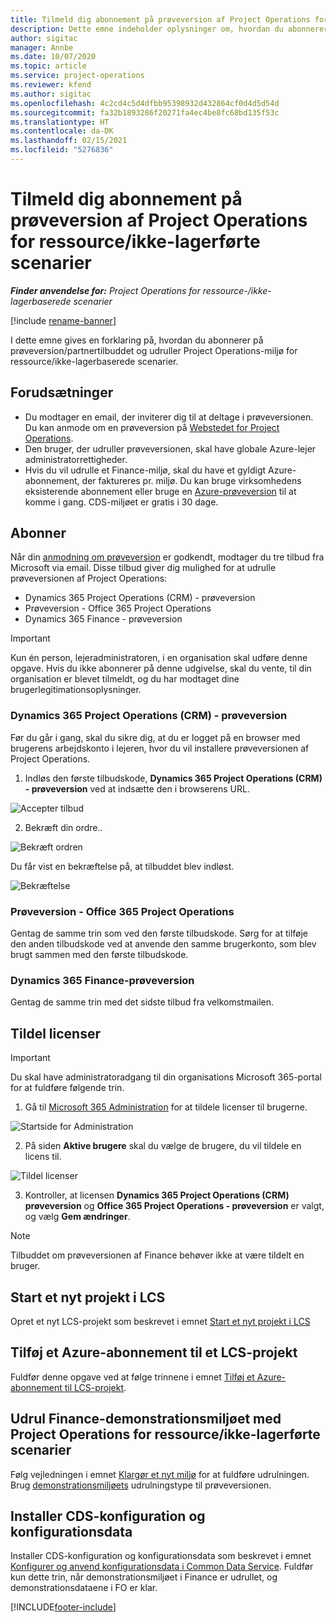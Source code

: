 ```yaml
---
title: Tilmeld dig abonnement på prøveversion af Project Operations for ressource/ikke-lagerførte scenarier
description: Dette emne indeholder oplysninger om, hvordan du abonnerer på og udruller Project Operations for ressource-/ikke-lagerbaserede scenarier.
author: sigitac
manager: Annbe
ms.date: 10/07/2020
ms.topic: article
ms.service: project-operations
ms.reviewer: kfend
ms.author: sigitac
ms.openlocfilehash: 4c2cd4c5d4dfbb95398932d432864cf0d4d5d54d
ms.sourcegitcommit: fa32b1893286f20271fa4ec4be8fc68bd135f53c
ms.translationtype: HT
ms.contentlocale: da-DK
ms.lasthandoff: 02/15/2021
ms.locfileid: "5276836"
---
```

# <a name="sign-up-for-project-operations-preview-subscriptions-for-resource-non-stocked-scenarios"></a>Tilmeld dig abonnement på prøveversion af Project Operations for ressource/ikke-lagerførte scenarier

_**Finder anvendelse for:** Project Operations for ressource-/ikke-lagerbaserede scenarier_

[!include [rename-banner](~/includes/cc-data-platform-banner.md)]

I dette emne gives en forklaring på, hvordan du abonnerer på prøveversion/partnertilbuddet og udruller Project Operations-miljø for ressource/ikke-lagerbaserede scenarier.

## <a name="prerequisites"></a>Forudsætninger

- Du modtager en email, der inviterer dig til at deltage i prøveversionen. Du kan anmode om en prøveversion på [Webstedet for Project Operations](https://dynamics.microsoft.com/en-us/project-operations/overview/).
- Den bruger, der udruller prøveversionen, skal have globale Azure-lejer administratorrettigheder.
- Hvis du vil udrulle et Finance-miljø, skal du have et gyldigt Azure-abonnement, der faktureres pr. miljø. Du kan bruge virksomhedens eksisterende abonnement eller bruge en [Azure-prøveversion](https://azure.microsoft.com/en-us/free/) til at komme i gang. CDS-miljøet er gratis i 30 dage.

## <a name="subscribe"></a>Abonner

Når din [anmodning om prøveversion](https://forms.office.com/FormsPro/Pages/ResponsePage.aspx?id=v4j5cvGGr0GRqy180BHbR56j8lZs0FdAvwT75_WNFyxUMkRDV1NYQU5TNjE2VjhKOVBUNVg2R0s1NC4u) er godkendt, modtager du tre tilbud fra Microsoft via email. Disse tilbud giver dig mulighed for at udrulle prøveversionen af Project Operations:

- Dynamics 365 Project Operations (CRM) - prøveversion
- Prøveversion - Office 365 Project Operations
- Dynamics 365 Finance - prøveversion

> [!IMPORTANT]
> Kun én person, lejeradministratoren, i en organisation skal udføre denne opgave. Hvis du ikke abonnerer på denne udgivelse, skal du vente, til din organisation er blevet tilmeldt, og du har modtaget dine brugerlegitimationsoplysninger.

### <a name="dynamics-365-project-operations-crm---preview-trial"></a>Dynamics 365 Project Operations (CRM) - prøveversion 

Før du går i gang, skal du sikre dig, at du er logget på en browser med brugerens arbejdskonto i lejeren, hvor du vil installere prøveversionen af Project Operations.

1. Indløs den første tilbudskode, **Dynamics 365 Project Operations (CRM) - prøveversion** ved at indsætte den i browserens URL.

![Accepter tilbud](./media/16RedeemFirstOfferNew.png)

2. Bekræft din ordre..

![Bekræft ordren](./media/17ConfirmOrderNew.png)

Du får vist en bekræftelse på, at tilbuddet blev indløst.

![Bekræftelse](./media/18OrderConfirmationNew.png)

### <a name="office-365-project-operations---preview-trial"></a>Prøveversion - Office 365 Project Operations

Gentag de samme trin som ved den første tilbudskode. Sørg for at tilføje den anden tilbudskode ved at anvende den samme brugerkonto, som blev brugt sammen med den første tilbudskode.

### <a name="dynamics-365-finance-preview-trial"></a>Dynamics 365 Finance-prøveversion

Gentag de samme trin med det sidste tilbud fra velkomstmailen.

## <a name="assign-licenses"></a>Tildel licenser

> [!IMPORTANT]
> Du skal have administratoradgang til din organisations Microsoft 365-portal for at fuldføre følgende trin.

1. Gå til [Microsoft 365 Administration](https://portal.office.com/) for at tildele licenser til brugerne.

![Startside for Administration](./media/14AdminPortal.png)

2. På siden **Aktive brugere** skal du vælge de brugere, du vil tildele en licens til.

![Tildel licenser](./media/15AssignLicenses.png)

3. Kontroller, at licensen **Dynamics 365 Project Operations (CRM) prøveversion** og **Office 365 Project Operations - prøveversion** er valgt, og vælg **Gem ændringer**.

> [!NOTE]
> Tilbuddet om prøveversionen af Finance behøver ikke at være tildelt en bruger.

## <a name="start-a-new-project-in-lcs"></a>Start et nyt projekt i LCS

Opret et nyt LCS-projekt som beskrevet i emnet [Start et nyt projekt i LCS](create-lcs-project.md)

## <a name="add-an-azure-subscription-to-an-lcs-project"></a>Tilføj et Azure-abonnement til et LCS-projekt

Fuldfør denne opgave ved at følge trinnene i emnet [Tilføj et Azure-abonnement til LCS-projekt](resource-add-azure-subscription-lcs-project.md).

## <a name="deploy-finance-demo-environment-with-project-operations-for-resourcenon-stocked-scenarios"></a>Udrul Finance-demonstrationsmiljøet med Project Operations for ressource/ikke-lagerførte scenarier

Følg vejledningen i emnet [Klargør et nyt miljø](resource-provision-new-environment.md) for at fuldføre udrulningen. Brug [demonstrationsmiljøets](https://docs.microsoft.com/dynamics365/fin-ops-core/dev-itpro/deployment/deploy-demo-environment) udrulningstype til prøveversionen. 

## <a name="install-cds-setup-and-configuration-data"></a>Installer CDS-konfiguration og konfigurationsdata

Installer CDS-konfiguration og konfigurationsdata som beskrevet i emnet [Konfigurer og anvend konfigurationsdata i Common Data Service](resource-apply-pro-setup-config-data.md).
Fuldfør kun dette trin, når demonstrationsmiljøet i Finance er udrullet, og demonstrationsdataene i FO er klar.


[!INCLUDE[footer-include](../includes/footer-banner.md)]